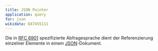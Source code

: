 ```yaml
---
title: JSON Pointer
application: query
for: json
wikidata: Q47455111
---
```


Die in [RFC 6901](https://tools.ietf.org/html/rfc6901) spezifizierte Abfragesprache dient der Referenzierung einzelner Elemente in einem [JSON](../json)-Dokument.

